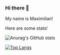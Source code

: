 ### Hi there 👋

My name is Maximilian!

Here are some stats!
<!--
**Maxwell929/maxwell929** is a ✨ _special_ ✨ repository because its `README.md` (this file) appears on your GitHub profile.

Here are some ideas to get you started:

- 🔭 I’m currently working on ...
- 🌱 I’m currently learning 
- 👯 I’m looking to collaborate on ...
- 🤔 I’m looking for help with ...
- 💬 Ask me about ...
- 📫 How to reach me: ...
- 😄 Pronouns: ...
- ⚡ Fun fact: ...
-->


<!-- 
&exclude_repo=github-readme-stats,anuraghazra.github.io -->


![Anurag's GitHub stats](https://maxwell929-stats-maxwell929.vercel.app/api?username=maxwell929&show_icons=true&theme=aura&include_all_commits=true&count_private=true)

[![Top Langs](https://maxwell929-stats-maxwell929.vercel.app/api/top-langs/?username=maxwell929&theme=aura&langs_count=8&layout=compact&card_width=800?exclude_repo=Bauteam,Maxwell929.github.io)](https://github.com/anuraghazra/github-readme-stats)

